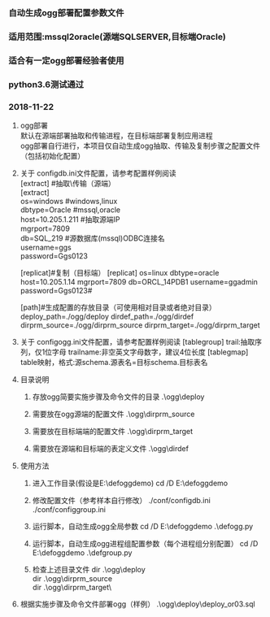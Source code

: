 
### 自动生成ogg部署配置参数文件
### 适用范围:mssql2oracle(源端SQLSERVER,目标端Oracle)
### 适合有一定ogg部署经验者使用
### python3.6测试通过
### 2018-11-22

1. ogg部署  
    默认在源端部署抽取和传输进程，在目标端部署复制应用进程  
    ogg部署自行进行，本项目仅自动生成ogg抽取、传输及复制步骤之配置文件（包括初始化配置）  

2. 关于 configdb.ini文件配置，请参考配置样例阅读  
[extract] #抽取\传输（源端）  
[extract]  
os=windows		#windows,linux  
dbtype=Oracle	#mssql,oracle  
host=10.205.1.211 #抽取源端IP  
mgrport=7809  
	db=SQL_219		#源数据库(mssql)ODBC连接名  
	username=ggs  
	password=Ggs0123  

	[replicat]#复制（目标端）
	[replicat]
	os=linux
	dbtype=oracle
	host=10.205.1.14
	mgrport=7809
	db=ORCL_14PDB1
	username=ggadmin
	password=Ggs0123#

	[path]#生成配置的存放目录（可使用相对目录或者绝对目录）
	deploy_path=./ogg/deploy
	dirdef_path=./ogg/dirdef
	dirprm_source=./ogg/dirprm_source
	dirprm_target=./ogg/dirprm_target

3. 关于 configogg.ini文件配置，请参考配置样例阅读
   [tablegroup]
		trail:抽取序列，仅1位字母
		trailname:非空英文字母数字，建议4位长度
   [tablegmap]
		table映射，格式:源schema.源表名=目标schema.目标表名


4. 目录说明
   1. 存放ogg简要实施步骤及命令文件的目录
	.\ogg\deploy

   2. 需要放在ogg源端的配置文件
	.\ogg\dirprm_source

   3. 需要放在目标端端的配置文件
	.\ogg\dirprm_target

   4. 需要放在源端和目标端的表定义文件
	.\ogg\dirdef


5. 使用方法
   1. 进入工作目录(假设是E:\defoggdemo)
cd /D E:\defoggdemo

   2. 修改配置文件（参考样本自行修改）
	./conf/configdb.ini
	./conf/configgroup.ini

   3. 运行脚本，自动生成ogg全局参数
cd /D E:\defoggdemo
.\defogg.py

   4. 运行脚本，自动生成ogg进程组配置参数（每个进程组分别配置）
cd /D E:\defoggdemo
.\defgroup.py

   5. 检查上述目录文件
dir .\ogg\deploy\
dir .\ogg\dirprm_source\
dir .\ogg\dirprm_target\

6. 根据实施步骤及命令文件部署ogg（样例）
.\ogg\deploy\deploy_or03.sql

